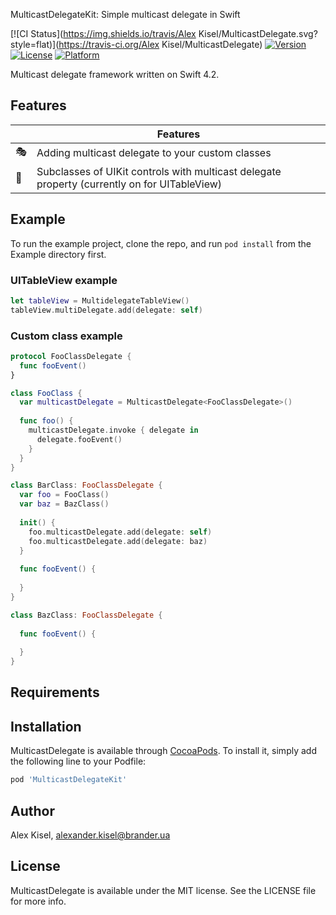MulticastDelegateKit: Simple multicast delegate in Swift

[![CI Status](https://img.shields.io/travis/Alex Kisel/MulticastDelegate.svg?style=flat)](https://travis-ci.org/Alex Kisel/MulticastDelegate)
[![Version](https://img.shields.io/cocoapods/v/MulticastDelegate.svg?style=flat)](https://cocoapods.org/pods/MulticastDelegate)
[![License](https://img.shields.io/cocoapods/l/MulticastDelegate.svg?style=flat)](https://cocoapods.org/pods/MulticastDelegate)
[![Platform](https://img.shields.io/cocoapods/p/MulticastDelegate.svg?style=flat)](https://cocoapods.org/pods/MulticastDelegate)

Multicast delegate framework written on Swift 4.2.

## Features

| |Features |
|-------------------|------------------------------------------------------------|
:performing_arts:| Adding multicast delegate to your custom classes
:bicyclist:| Subclasses of UIKit controls with multicast delegate property (currently on for UITableView) 

## Example

To run the example project, clone the repo, and run `pod install` from the Example directory first.

### UITableView example

```swift
let tableView = MultidelegateTableView()
tableView.multiDelegate.add(delegate: self)
```

### Custom class example

```swift
protocol FooClassDelegate {
  func fooEvent()
}

class FooClass {
  var multicastDelegate = MulticastDelegate<FooClassDelegate>()
  
  func foo() {
    multicastDelegate.invoke { delegate in
      delegate.fooEvent()
    }
  }
}

class BarClass: FooClassDelegate {
  var foo = FooClass()
  var baz = BazClass()
  
  init() {
    foo.multicastDelegate.add(delegate: self)
    foo.multicastDelegate.add(delegate: baz)
  }
  
  func fooEvent() {
    
  }
}

class BazClass: FooClassDelegate {
  
  func fooEvent() {
    
  }
}
```

## Requirements

## Installation

MulticastDelegate is available through [CocoaPods](https://cocoapods.org). To install
it, simply add the following line to your Podfile:

```ruby
pod 'MulticastDelegateKit'
```

## Author

Alex Kisel, alexander.kisel@brander.ua

## License

MulticastDelegate is available under the MIT license. See the LICENSE file for more info.
